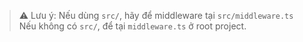 > ⚠️ Lưu ý: Nếu dùng `src/`, hãy để middleware tại `src/middleware.ts`
> Nếu không có `src/`, để tại `middleware.ts` ở root project.
